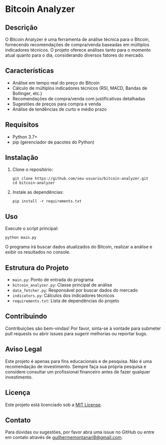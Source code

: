 # Bitcoin Analyzer

## Descrição
O Bitcoin Analyzer é uma ferramenta de análise técnica para o Bitcoin, fornecendo recomendações de compra/venda baseadas em múltiplos indicadores técnicos. O projeto oferece análises tanto para o momento atual quanto para o dia, considerando diversos fatores do mercado.

## Características
- Análise em tempo real do preço do Bitcoin
- Cálculo de múltiplos indicadores técnicos (RSI, MACD, Bandas de Bollinger, etc.)
- Recomendações de compra/venda com justificativas detalhadas
- Sugestões de preços para compra e venda
- Análise de tendências de curto e médio prazo

## Requisitos
- Python 3.7+
- pip (gerenciador de pacotes do Python)

## Instalação

1. Clone o repositório:
   ```
   git clone https://github.com/seu-usuario/bitcoin-analyzer.git
   cd bitcoin-analyzer
   ```

2. Instale as dependências:
   ```
   pip install -r requirements.txt
   ```

## Uso

Execute o script principal:

```
python main.py
```

O programa irá buscar dados atualizados do Bitcoin, realizar a análise e exibir os resultados no console.

## Estrutura do Projeto

- `main.py`: Ponto de entrada do programa
- `bitcoin_analyzer.py`: Classe principal de análise
- `data_fetcher.py`: Responsável por buscar dados do mercado
- `indicators.py`: Cálculos dos indicadores técnicos
- `requirements.txt`: Lista de dependências do projeto

## Contribuindo

Contribuições são bem-vindas! Por favor, sinta-se à vontade para submeter pull requests ou abrir issues para sugerir melhorias ou reportar bugs.

## Aviso Legal

Este projeto é apenas para fins educacionais e de pesquisa. Não é uma recomendação de investimento. Sempre faça sua própria pesquisa e considere consultar um profissional financeiro antes de fazer qualquer investimento.

## Licença

Este projeto está licenciado sob a [MIT License](https://opensource.org/licenses/MIT).

## Contato

Para dúvidas ou sugestões, por favor abra uma issue no GitHub ou entre em contato através de guilhermemontanari8@gmail.com.